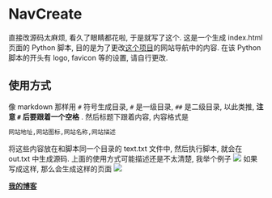 # NavCreate
直接改源码太麻烦, 看久了眼睛都花啦, 于是就写了这个.
这是一个生成 index.html 页面的 Python 脚本, 目的是为了更改[这个项目](https://github.com/WebStackPage/WebStackPage.github.io)的网站导航中的内容. 在该 Python 脚本的开头有 logo, favicon 等的设置, 请自行更改.
## 使用方式
像 markdown 那样用 `#` 符号生成目录, `#` 是一级目录, `##` 是二级目录, 以此类推, **注意 `#` 后要跟着一个空格** . 然后标题下跟着内容, 内容格式是
```markdown
网站地址,网站图标,网站名称,网站描述
```
将这些内容放在和脚本同一个目录的 text.txt 文件中, 然后执行脚本, 就会在 out.txt 中生成源码.
上面的使用方式可能描述还是不太清楚, 我举个例子
![](https://cdn.jsdelivr.net/gh/yunwanjia-cloud/NavCreate/1.png)
如果写成这样, 那么会生成这样的页面
![](https://cdn.jsdelivr.net/gh/yunwanjia-cloud/NavCreate/2.png)

**[我的博客](https://blog.zplayer.cloud)**